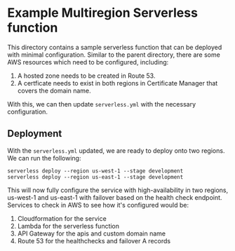 # Example Multiregion Serverless function

This directory contains a sample serverless function that can be deployed with minimal configuration. Similar to the parent directory,
there are some AWS resources which need to be configured, including:

1. A hosted zone needs to be created in Route 53.
2. A certficate needs to exist in both regions in Certificate Manager that covers the domain name.

With this, we can then update `serverless.yml` with the necessary configuration.

## Deployment

With the `serverless.yml` updated, we are ready to deploy onto two regions. We can run the following:

```{bash}
serverless deploy --region us-west-1 --stage development
serverless deploy --region us-east-1 --stage development
```

This will now fully configure the service with high-availability in two regions, us-west-1 and us-east-1 with failover based on the health check endpoint. Services to check in
AWS to see how it's configured would be:

1. Cloudformation for the service
2. Lambda for the serverless function
3. API Gateway for the apis and custom domain name
4. Route 53 for the healthchecks and failover A records
